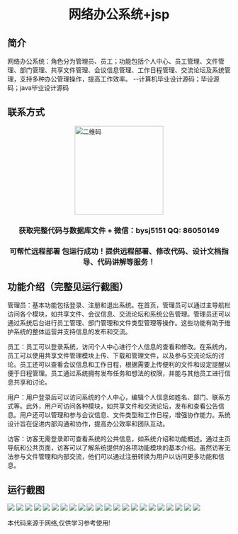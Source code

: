 <p><h1 align="center">网络办公系统+jsp</h1></p>

## 简介
网络办公系统：角色分为管理员、员工；功能包括个人中心、员工管理、文件管理、部门管理、共享文件管理、会议信息管理、工作日程管理、交流论坛及系统管理，支持多种办公管理操作，提高工作效率。    --计算机毕业设计源码；毕设源码；java毕业设计源码


## 联系方式
<img src="https://bs-1329754181.cos.ap-shanghai.myqcloud.com/wx.jpg" alt="二维码" style="display: block; margin: 0 auto;" width="200px">
<p><h3 align="center">获取完整代码与数据库文件 + 微信：bysj5151 QQ: 86050149</h3></p>
<p><h3 align="center">可帮忙远程部署 包运行成功！提供远程部署、修改代码、设计文档指导、代码讲解等服务！</h3></p>

## 功能介绍（完整见运行截图）
管理员：基本功能包括登录、注册和退出系统。在首页，管理员可以通过主导航栏访问各个模块，如共享文件、会议信息、交流论坛和系统公告管理。管理员还可以通过系统后台进行员工管理、部门管理和文件类型管理等操作。这些功能有助于维护系统的整体运营并支持信息的发布和交流。

员工：员工可以登录系统，访问个人中心进行个人信息的查看和修改。在系统内，员工可以使用共享文件管理模块上传、下载和管理文件，以及参与交流论坛的讨论。员工还可以查看会议信息和工作日程，根据需要上传便利的文件和设定提醒以便于日程管理。员工通过系统拥有发布任务和想法的权限，并能与其他员工进行信息共享和讨论。

用户：用户登录后可以访问系统的个人中心，编辑个人信息如姓名、部门、联系方式等。此外，用户可访问各种模块，如共享文件和交流论坛，发布和查看公告信息。用户还可以管理和参与会议信息、文件类型和工作日程，增强协作能力。系统设计旨在促进内部沟通和协作，提高办公效率和团队互动。

访客：访客无需登录即可查看系统的公共信息，如系统介绍和功能概述。通过主页导航和公共页面，访客可以了解系统提供的各项功能模块的基本介绍。虽然访客无法参与文件管理和内部交流，他们可以通过注册转换为用户以访问更多功能和信息。


## 运行截图
![](https://bs-1329754181.cos.ap-shanghai.myqcloud.com/ssm/NetworkOfficeSystemJsp/img/001.jpg)
![](https://bs-1329754181.cos.ap-shanghai.myqcloud.com/ssm/NetworkOfficeSystemJsp/img/002.jpg)
![](https://bs-1329754181.cos.ap-shanghai.myqcloud.com/ssm/NetworkOfficeSystemJsp/img/003.jpg)
![](https://bs-1329754181.cos.ap-shanghai.myqcloud.com/ssm/NetworkOfficeSystemJsp/img/004.jpg)
![](https://bs-1329754181.cos.ap-shanghai.myqcloud.com/ssm/NetworkOfficeSystemJsp/img/005.jpg)
![](https://bs-1329754181.cos.ap-shanghai.myqcloud.com/ssm/NetworkOfficeSystemJsp/img/006.jpg)
![](https://bs-1329754181.cos.ap-shanghai.myqcloud.com/ssm/NetworkOfficeSystemJsp/img/007.jpg)
![](https://bs-1329754181.cos.ap-shanghai.myqcloud.com/ssm/NetworkOfficeSystemJsp/img/008.jpg)
![](https://bs-1329754181.cos.ap-shanghai.myqcloud.com/ssm/NetworkOfficeSystemJsp/img/009.jpg)
![](https://bs-1329754181.cos.ap-shanghai.myqcloud.com/ssm/NetworkOfficeSystemJsp/img/010.jpg)
![](https://bs-1329754181.cos.ap-shanghai.myqcloud.com/ssm/NetworkOfficeSystemJsp/img/011.jpg)
![](https://bs-1329754181.cos.ap-shanghai.myqcloud.com/ssm/NetworkOfficeSystemJsp/img/012.jpg)
![](https://bs-1329754181.cos.ap-shanghai.myqcloud.com/ssm/NetworkOfficeSystemJsp/img/013.jpg)
![](https://bs-1329754181.cos.ap-shanghai.myqcloud.com/ssm/NetworkOfficeSystemJsp/img/014.jpg)
![](https://bs-1329754181.cos.ap-shanghai.myqcloud.com/ssm/NetworkOfficeSystemJsp/img/015.jpg)
![](https://bs-1329754181.cos.ap-shanghai.myqcloud.com/ssm/NetworkOfficeSystemJsp/img/016.jpg)
![](https://bs-1329754181.cos.ap-shanghai.myqcloud.com/ssm/NetworkOfficeSystemJsp/img/017.jpg)
![](https://bs-1329754181.cos.ap-shanghai.myqcloud.com/ssm/NetworkOfficeSystemJsp/img/018.jpg)
![](https://bs-1329754181.cos.ap-shanghai.myqcloud.com/ssm/NetworkOfficeSystemJsp/img/019.jpg)
![](https://bs-1329754181.cos.ap-shanghai.myqcloud.com/ssm/NetworkOfficeSystemJsp/img/020.jpg)
![](https://bs-1329754181.cos.ap-shanghai.myqcloud.com/ssm/NetworkOfficeSystemJsp/img/021.jpg)
![](https://bs-1329754181.cos.ap-shanghai.myqcloud.com/ssm/NetworkOfficeSystemJsp/img/022.jpg)

<p>本代码来源于网络,仅供学习参考使用!</p>
